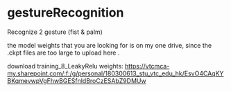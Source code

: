 # gestureRecognition
Recognize 2 gesture (fist &amp; palm) 


the model weights that you are looking for is on my one drive, since the .ckpt files are too large to upload here .

download training_8_LeakyRelu weights: https://vtcmca-my.sharepoint.com/:f:/g/personal/180300613_stu_vtc_edu_hk/EsvO4CAqKYBKqmevwpVgFhwBGESfnldBroCzESAbZ9DMUw
